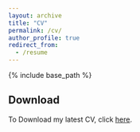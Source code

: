 ```yaml
---
layout: archive
title: "CV"
permalink: /cv/
author_profile: true
redirect_from:
  - /resume
---
```


{% include base_path %}
## Download

To Download my latest CV, click [here](/files/cv_AliPakdel.pdf).
